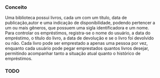 ### Conceito
Uma biblioteca possui livros, cada um com um título, data de publicação,autor e
uma indicação de disponibilidade, podendo pertencer a um ou mais gêneros, que
possuem uma sigla identificadora e um nome. Para controlar os empréstimos,
registra-se o nome do usuário, a data do empréstimo, o título do livro, a data
de devolução e se o livro foi devolvido ou não. Cada livro pode ser emprestado a
apenas uma pessoa por vez, enquanto cada usuário pode pegar emprestados quantos
livros desejar, permitindo acompanhar tanto a situação atual quanto o histórico
de empréstimos. 

### TODO
